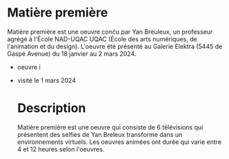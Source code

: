 # Matière première

Matière première est une oeuvre conĉu par Yan Breuleux, un professeur agrégé à l'École NAD-UQAC UQAC (École des arts numériques, de l'animation et du design). L'oeuvre  été présenté au Galerie Elektra (5445 de Gaspé Avenue) du 18 janvier au 2 mars 2024.

- oeuvre i
- visité le 1 mars 2024

  # Description

  Matière première est une oeuvre qui consiste de 6 télévisions qui présentent des selfies de Yan Breleux transforme dans un environnements virtuels. Les oeuvres animées ont durée qui varie entre 4 et 12 heures selon l'oeuvres. 
  
